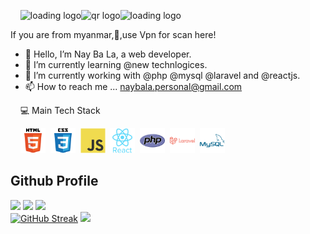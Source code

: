 &nbsp;&nbsp;&nbsp;&nbsp;<img src="https://github.com/naybala/naybala/assets/61843418/b1cc288b-94c1-46e2-b50f-f71de57ed77a" alt="loading logo" width="auto" height="100" /><img src="https://github.com/naybala/naybala/assets/61843418/a25f1e29-8303-45be-ae8c-ee420bfc2ce9" alt="qr logo" width="100" height="100" /><img src="https://github.com/naybala/naybala/assets/61843418/b1cc288b-94c1-46e2-b50f-f71de57ed77a" alt="loading logo" width="auto" height="100" />
&nbsp;&nbsp;&nbsp;&nbsp;<p>If you are from myanmar,🫠,use Vpn for scan here!</p>
- 👋 Hello, I’m Nay Ba La, a web developer.
- 👀 I’m currently learning @new technlogices.
- 🌱 I’m currently working with @php @mysql @laravel and @reactjs.
- 📫 How to reach me ... naybala.personal@gmail.com

&nbsp;&nbsp;&nbsp;&nbsp;💻 Main Tech Stack

&nbsp;&nbsp;&nbsp;&nbsp;<img src="https://github.com/devicons/devicon/blob/master/icons/html5/html5-original-wordmark.svg" alt="html logo" width="40" height="40" />&nbsp;&nbsp;<img src="https://github.com/devicons/devicon/blob/master/icons/css3/css3-original-wordmark.svg" alt="css logo" width="40" height="40" />&nbsp;&nbsp;<img src="https://github.com/devicons/devicon/blob/master/icons/javascript/javascript-original.svg" alt="js logo" width="40" height="40" />&nbsp;&nbsp;<img src="https://github.com/devicons/devicon/blob/master/icons/react/react-original-wordmark.svg" alt="react logo" width="40" height="40" />&nbsp;&nbsp;<img src="https://github.com/devicons/devicon/blob/master/icons/php/php-original.svg" alt="php logo" width="40" height="40" />&nbsp;&nbsp;<img src="https://github.com/devicons/devicon/blob/master/icons/laravel/laravel-line-wordmark.svg" alt="laravel logo" width="40" height="40" />&nbsp;&nbsp;<img src="https://github.com/devicons/devicon/blob/master/icons/mysql/mysql-plain-wordmark.svg" alt="mysql logo" width="40" height="40" /> 

## Github Profile

<div>
  <img height="180em" src="https://github-readme-stats.vercel.app/api?username=naybala&count_private=true&theme=cobalt&show_icons=true"/>
  <img height="180em" src="https://github-readme-stats.vercel.app/api/top-langs/?username=naybala&layout=compact&langs_count=7&theme=cobalt"/>
  <img height="250em" src="https://github-readme-activity-graph.vercel.app/graph?username=naybala&hide_border=true&theme=github-compact"/>
  <br/>
 <a href="https://git.io/streak-stats"><img height="250em" src="https://streak-stats.demolab.com?user=naybala&hide_border=true" alt="GitHub Streak" /></a>
    <img height="250em" src="https://github-profile-trophy.vercel.app/?username=naybala&theme=nord&row=2&column=5"/>
</div>
<!---
naybala/naybala is a ✨ special ✨ repository because its `README.md` (this file) appears on your GitHub profile.
You can click the Preview link to take a look at your changes.
--->
